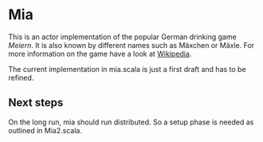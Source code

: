 # Mia

This is an actor implementation of the popular German drinking game *Meiern*.
It is also known by different names such as Mäxchen or Mäxle.
For more information on the game have a look at [Wikipedia](https://de.wikipedia.org/wiki/Meier).

The current implementation in mia.scala is just a first draft and has to be refined.


## Next steps

On the long run, mia should run distributed.
So a setup phase is needed as outlined in Mia2.scala.